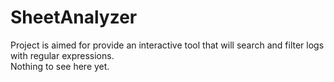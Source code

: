 # SheetAnalyzer

Project is aimed for provide an interactive tool that will search and filter logs with regular expressions.  
Nothing to see here yet. 